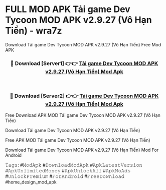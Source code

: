 # FULL MOD APK Tải game Dev Tycoon MOD APK v2.9.27 (Vô Hạn Tiền) - wra7z
Download Tải game Dev Tycoon MOD APK v2.9.27 (Vô Hạn Tiền) Free Mod APK

<div align="center">
<h3>🔴 Download [Server1] 👉👉 <a href="https://apk-comot.site?title=Tải_game_Dev_Tycoon_MOD_APK_v2.9.27_(Vô_Hạn_Tiền)">Tải game Dev Tycoon MOD APK v2.9.27 (Vô Hạn Tiền) Mod Apk</a></h3><br>

<h3>🔴 Download [Server2] 👉👉 <a href="https://apk-comot.site?title=Tải_game_Dev_Tycoon_MOD_APK_v2.9.27_(Vô_Hạn_Tiền)">Tải game Dev Tycoon MOD APK v2.9.27 (Vô Hạn Tiền) Mod Apk</a></h3>
</div>


Free Download APK MOD Tải game Dev Tycoon MOD APK v2.9.27 (Vô Hạn Tiền)

Download Tải game Dev Tycoon MOD APK v2.9.27 (Vô Hạn Tiền) 

Free APK MOD Tải game Dev Tycoon MOD APK v2.9.27 (Vô Hạn Tiền) 

Download Tải game Dev Tycoon MOD APK v2.9.27 (Vô Hạn Tiền) Mod For Android

𝚃𝚊𝚐𝚜: #𝙼𝚘𝚍𝙰𝚙𝚔 #𝙳𝚘𝚠𝚗𝚕𝚘𝚊𝚍𝙼𝚘𝚍𝙰𝚙𝚔 #𝙰𝚙𝚔𝙻𝚊𝚝𝚎𝚜𝚝𝚅𝚎𝚛𝚜𝚒𝚘𝚗 #𝙰𝚙𝚔𝚄𝚗𝚕𝚒𝚖𝚒𝚝𝚎𝚍𝙼𝚘𝚗𝚎𝚢 #𝙰𝚙𝚔𝚄𝚗𝚕𝚘𝚌𝚔𝙰𝚕𝚕 #𝙰𝚙𝚔𝙽𝚘𝙰𝚍𝚜 #𝚄𝚗𝚕𝚘𝚌𝚔𝙿𝚛𝚎𝚖𝚒𝚞𝚖 #𝙵𝚘𝚛𝙰𝚗𝚍𝚛𝚘𝚒𝚍 #𝙵𝚛𝚎𝚎𝙳𝚘𝚠𝚗𝚕𝚘𝚊𝚍 #home_design_mod_apk